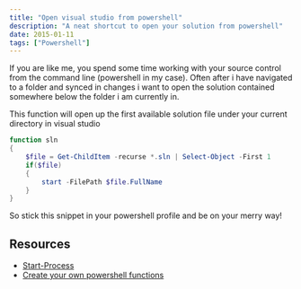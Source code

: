 ```yaml
---
title: "Open visual studio from powershell"
description: "A neat shortcut to open your solution from powershell"
date: 2015-01-11
tags: ["Powershell"]
---
```


If you are like me, you spend some time working with your source control from the command line (powershell in my case). Often after i have navigated to a folder and synced in changes i want to open the solution contained somewhere below the folder i am currently in.

This function will open up the first available solution file under your current directory in visual studio
```powershell
function sln 
{ 
    $file = Get-ChildItem -recurse *.sln | Select-Object -First 1
    if($file)
    {
        start -FilePath $file.FullName
    }
}
```
So stick this snippet in your powershell profile and be on your merry way!

## Resources
- [Start-Process](http://technet.microsoft.com/en-us/library/hh849848.aspx)
- [Create your own powershell functions](http://windowsitpro.com/windows/create-your-own-powershell-functions)